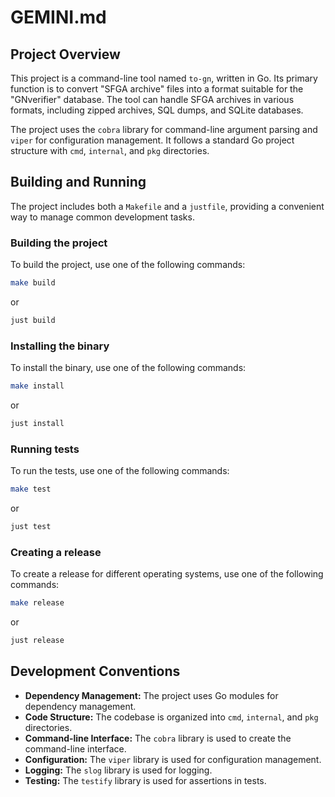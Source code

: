 # GEMINI.md

## Project Overview

This project is a command-line tool named `to-gn`, written in Go. Its primary function is to convert "SFGA archive" files into a format suitable for the "GNverifier" database. The tool can handle SFGA archives in various formats, including zipped archives, SQL dumps, and SQLite databases.

The project uses the `cobra` library for command-line argument parsing and `viper` for configuration management. It follows a standard Go project structure with `cmd`, `internal`, and `pkg` directories.

## Building and Running

The project includes both a `Makefile` and a `justfile`, providing a convenient way to manage common development tasks.

### Building the project

To build the project, use one of the following commands:

```bash
make build
```

or

```bash
just build
```

### Installing the binary

To install the binary, use one of the following commands:

```bash
make install
```

or

```bash
just install
```

### Running tests

To run the tests, use one of the following commands:

```bash
make test
```

or

```bash
just test
```

### Creating a release

To create a release for different operating systems, use one of the following commands:

```bash
make release
```

or

```bash
just release
```

## Development Conventions

*   **Dependency Management:** The project uses Go modules for dependency management.
*   **Code Structure:** The codebase is organized into `cmd`, `internal`, and `pkg` directories.
*   **Command-line Interface:** The `cobra` library is used to create the command-line interface.
*   **Configuration:** The `viper` library is used for configuration management.
*   **Logging:** The `slog` library is used for logging.
*   **Testing:** The `testify` library is used for assertions in tests.
